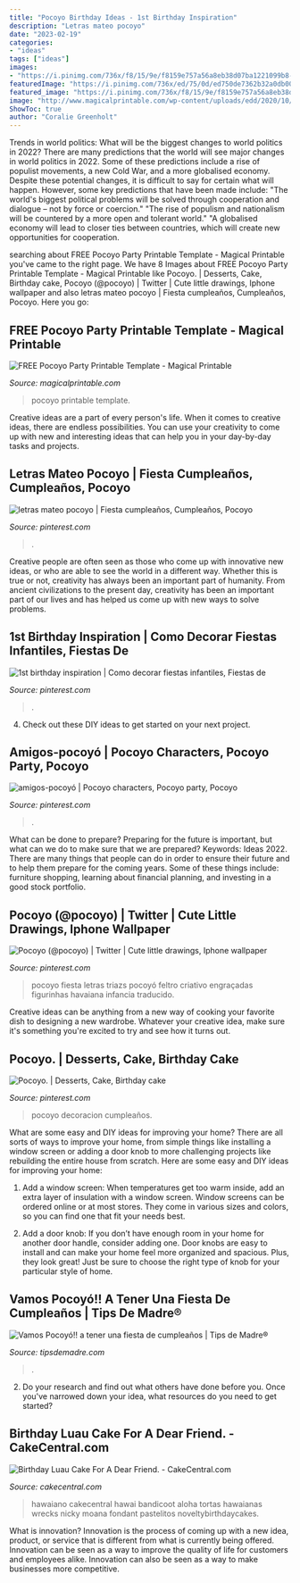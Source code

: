 ```yaml
---
title: "Pocoyo Birthday Ideas - 1st Birthday Inspiration"
description: "Letras mateo pocoyo"
date: "2023-02-19"
categories:
- "ideas"
tags: ["ideas"]
images:
- "https://i.pinimg.com/736x/f8/15/9e/f8159e757a56a8eb38d07ba1221099b8--character-names.jpg"
featuredImage: "https://i.pinimg.com/736x/ed/75/0d/ed750de7362b32a0db00ef755318c9d6.jpg"
featured_image: "https://i.pinimg.com/736x/f8/15/9e/f8159e757a56a8eb38d07ba1221099b8--character-names.jpg"
image: "http://www.magicalprintable.com/wp-content/uploads/edd/2020/10/free-pocoyo-party-printable-template-download-550.jpg"
ShowToc: true
author: "Coralie Greenholt"
---
```



Trends in world politics: What will be the biggest changes to world politics in 2022?
There are many predictions that the world will see major changes in world politics in 2022. Some of these predictions include a rise of populist movements, a new Cold War, and a more globalised economy. Despite these potential changes, it is difficult to say for certain what will happen. However, some key predictions that have been made include: 
"The world's biggest political problems will be solved through cooperation and dialogue – not by force or coercion."
"The rise of populism and nationalism will be countered by a more open and tolerant world."
"A globalised economy will lead to closer ties between countries, which will create new opportunities for cooperation.

	

		
searching about FREE Pocoyo Party Printable Template - Magical Printable you've came to the right page. We have 8 Images about FREE Pocoyo Party Printable Template - Magical Printable like Pocoyo. | Desserts, Cake, Birthday cake, Pocoyo (@pocoyo) | Twitter | Cute little drawings, Iphone wallpaper and also letras mateo pocoyo | Fiesta cumpleaños, Cumpleaños, Pocoyo. Here you go:
		
    
## FREE Pocoyo Party Printable Template - Magical Printable

<img loading=lazy src="http://www.magicalprintable.com/wp-content/uploads/edd/2020/10/free-pocoyo-party-printable-template-download-550.jpg" onerror="this.onerror=null;this.src='https://tse4.mm.bing.net/th?id=OIP._hruTUuQnHSkaZwRBbtoxgHaLZ&amp;pid=15.1';" alt="FREE Pocoyo Party Printable Template - Magical Printable">

_Source: magicalprintable.com_

>pocoyo printable template. 

	

Creative ideas are a part of every person's life. When it comes to creative ideas, there are endless possibilities. You can use your creativity to come up with new and interesting ideas that can help you in your day-by-day tasks and projects. 

    
## Letras Mateo Pocoyo | Fiesta Cumpleaños, Cumpleaños, Pocoyo

<img loading=lazy src="https://i.pinimg.com/736x/ed/75/0d/ed750de7362b32a0db00ef755318c9d6.jpg" onerror="this.onerror=null;this.src='https://tse1.mm.bing.net/th?id=OIP.q3InHFFhBHxqnUXzw0BTGgHaC8&amp;pid=15.1';" alt="letras mateo pocoyo | Fiesta cumpleaños, Cumpleaños, Pocoyo">

_Source: pinterest.com_

>. 

	

Creative people are often seen as those who come up with innovative new ideas, or who are able to see the world in a different way. Whether this is true or not, creativity has always been an important part of humanity. From ancient civilizations to the present day, creativity has been an important part of our lives and has helped us come up with new ways to solve problems.

    
## 1st Birthday Inspiration | Como Decorar Fiestas Infantiles, Fiestas De

<img loading=lazy src="https://i.pinimg.com/736x/9f/14/03/9f14031862a9e31a4c5348683f9b329b.jpg" onerror="this.onerror=null;this.src='https://tse3.mm.bing.net/th?id=OIP.w6jLQOI0vKaxYpgm3TdlKAHaJQ&amp;pid=15.1';" alt="1st birthday inspiration | Como decorar fiestas infantiles, Fiestas de">

_Source: pinterest.com_

>. 

	

4. Check out these DIY ideas to get started on your next project.

    
## Amigos-pocoyó | Pocoyo Characters, Pocoyo Party, Pocoyo

<img loading=lazy src="https://i.pinimg.com/736x/f8/15/9e/f8159e757a56a8eb38d07ba1221099b8--character-names.jpg" onerror="this.onerror=null;this.src='https://tse3.mm.bing.net/th?id=OIP.0HpfvVtAvnsJ5ajMHg158wHaD9&amp;pid=15.1';" alt="amigos-pocoyó | Pocoyo characters, Pocoyo party, Pocoyo">

_Source: pinterest.com_

>. 

	

What can be done to prepare?
Preparing for the future is important, but what can we do to make sure that we are prepared? Keywords: Ideas 2022. There are many things that people can do in order to ensure their future and to help them prepare for the coming years. Some of these things include: furniture shopping, learning about financial planning, and investing in a good stock portfolio.

    
## Pocoyo (@pocoyo) | Twitter | Cute Little Drawings, Iphone Wallpaper

<img loading=lazy src="https://i.pinimg.com/736x/e1/d2/2f/e1d22f7caf76aaa1cf76517539e9b6c2.jpg" onerror="this.onerror=null;this.src='https://tse3.mm.bing.net/th?id=OIP.hrzvQqmoaeWVKOElbGQPnwHaHa&amp;pid=15.1';" alt="Pocoyo (@pocoyo) | Twitter | Cute little drawings, Iphone wallpaper">

_Source: pinterest.com_

>pocoyo fiesta letras triazs pocoyó feltro criativo engraçadas figurinhas havaiana infancia traducido. 

	

Creative ideas can be anything from a new way of cooking your favorite dish to designing a new wardrobe. Whatever your creative idea, make sure it's something you're excited to try and see how it turns out.

    
## Pocoyo. | Desserts, Cake, Birthday Cake

<img loading=lazy src="https://i.pinimg.com/originals/db/67/e5/db67e51336f9170c3fb9ef40266fdcbb.jpg" onerror="this.onerror=null;this.src='https://tse2.mm.bing.net/th?id=OIP.DS1cT5OUseZvSQZZR5qN9AHaJ6&amp;pid=15.1';" alt="Pocoyo. | Desserts, Cake, Birthday cake">

_Source: pinterest.com_

>pocoyo decoracion cumpleaños. 

	

What are some easy and DIY ideas for improving your home?
There are all sorts of ways to improve your home, from simple things like installing a window screen or adding a door knob to more challenging projects like rebuilding the entire house from scratch. Here are some easy and DIY ideas for improving your home: 
1. Add a window screen: When temperatures get too warm inside, add an extra layer of insulation with a window screen. Window screens can be ordered online or at most stores. They come in various sizes and colors, so you can find one that fit your needs best.

2. Add a door knob: If you don’t have enough room in your home for another door handle, consider adding one. Door knobs are easy to install and can make your home feel more organized and spacious. Plus, they look great! Just be sure to choose the right type of knob for your particular style of home.

    
## Vamos Pocoyó!! A Tener Una Fiesta De Cumpleaños | Tips De Madre®

<img loading=lazy src="http://tipsdemadre.com/wp-content/uploads/2017/06/pocoyo-decoracion-fiesta-infantil.jpg" onerror="this.onerror=null;this.src='https://tse1.mm.bing.net/th?id=OIP.a19C-eLjLz-1i7_kBZpo6AHaFR&amp;pid=15.1';" alt="Vamos Pocoyó!! a tener una fiesta de cumpleaños | Tips de Madre®">

_Source: tipsdemadre.com_

>. 

	

2. Do your research and find out what others have done before you. Once you've narrowed down your idea, what resources do you need to get started? 

    
## Birthday Luau Cake For A Dear Friend. - CakeCentral.com

<img loading=lazy src="https://cdn001.cakecentral.com/gallery/2015/03/900_696089ShBw_birthday-luau-cake-for-a-dear-friend.jpg" onerror="this.onerror=null;this.src='https://tse2.mm.bing.net/th?id=OIP.SOsk26Alrbbe9lDe6iJv7wHaLH&amp;pid=15.1';" alt="Birthday Luau Cake For A Dear Friend. - CakeCentral.com">

_Source: cakecentral.com_

>hawaiano cakecentral hawai bandicoot aloha tortas hawaianas wrecks nicky moana fondant pastelitos noveltybirthdaycakes. 

	

What is innovation?
Innovation is the process of coming up with a new idea, product, or service that is different from what is currently being offered. Innovation can be seen as a way to improve the quality of life for customers and employees alike. Innovation can also be seen as a way to make businesses more competitive.

